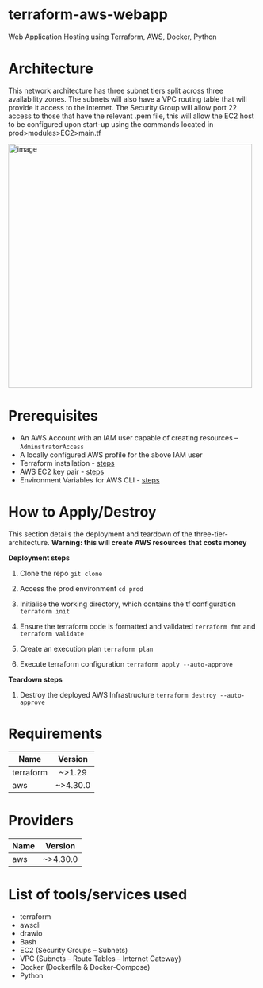 # terraform-aws-webapp
Web Application Hosting using Terraform, AWS, Docker, Python

# Architecture
This network architecture has three subnet tiers split across three availability zones. The subnets will also have a VPC routing table that will provide it access to the internet. The Security Group will allow port 22 access to those that have the relevant .pem file, this will allow the EC2 host to be configured upon start-up using the commands located in prod>modules>EC2>main.tf


<img width="492" alt="image" src="https://user-images.githubusercontent.com/83971386/190575501-77b4c6aa-0e05-4ebc-896b-af68bbdd3681.png">

# Prerequisites
* An AWS Account with an IAM user capable of creating resources – `AdminstratorAccess`
* A locally configured AWS profile for the above IAM user
* Terraform installation - [steps](https://learn.hashicorp.com/tutorials/terraform/install-cli)
* AWS EC2 key pair - [steps](https://docs.aws.amazon.com/AWSEC2/latest/UserGuide/ec2-key-pairs.html)
* Environment Variables for AWS CLI - [steps](https://docs.aws.amazon.com/cli/latest/userguide/cli-configure-envvars.html)

# How to Apply/Destroy
This section details the deployment and teardown of the three-tier-architecture. **Warning: this will create AWS resources that costs money**

**Deployment steps**

1.	Clone the repo
`git clone`

2.	Access the prod environment
`cd prod`

3.	Initialise the working directory, which contains the tf configuration 
`terraform init`

4.	 Ensure the terraform code is formatted and validated 
`terraform fmt` and `terraform validate`

5.	Create an execution plan
`terraform plan`

6.	Execute terraform configuration 
`terraform apply --auto-approve`

**Teardown steps**

1.	Destroy the deployed AWS Infrastructure 
`terraform destroy --auto-approve`


# Requirements
| Name          | Version       |
| ------------- |:-------------:|
| terraform     | ~>1.29     |
| aws           | ~>4.30.0      |

# Providers
| Name          | Version       |
| ------------- |:-------------:|
| aws           | ~>4.30.0      |


# List of tools/services used
* terraform
* awscli
* drawio
* Bash
* EC2 (Security Groups – Subnets)
* VPC (Subnets – Route Tables – Internet Gateway)
* Docker (Dockerfile & Docker-Compose)
* Python
